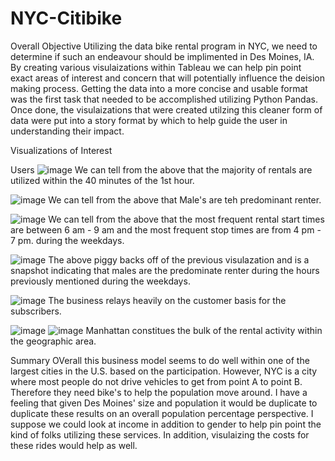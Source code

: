 # NYC-Citibike

Overall Objective
Utilizing the data bike rental program in NYC, we need to determine if such an endeavour should be implimented in Des Moines, IA. By creating various visulaizations within Tableau we can help pin point exact areas of interest and concern that will potentially influence the deision making process. Getting the data into a more concise and usable format was the first task that needed to be accomplished utilizing Python Pandas. Once done, the visulaizations that were created utilzing this cleaner form of data were put into a story format by which to help guide the user in understanding their impact.

Visualizations of Interest

Users
![image](https://user-images.githubusercontent.com/105396400/185242921-cc0256c8-eaf1-42d2-8b56-b2daac0fb765.png)
We can tell from the above that the majority of rentals are utilized within the 40 minutes of the 1st hour.

![image](https://user-images.githubusercontent.com/105396400/185243328-829d59a3-0a94-4df0-80a9-57b447f79268.png)
We can tell from the above that Male's are teh predominant renter.

![image](https://user-images.githubusercontent.com/105396400/185243425-3be0307f-b7d2-4f1c-a128-68a18a662398.png)
We can tell from the above that the most frequent rental start times are between 6 am - 9 am and the most frequent stop times are from 4 pm - 7 pm. during the weekdays.

![image](https://user-images.githubusercontent.com/105396400/185243840-db9f1b51-9c2d-4ab3-ba6f-94b36fe15d8a.png)
The above piggy backs off of the previous visulazation and is a snapshot indicating that males are the predominate renter during the hours previously mentioned during the weekdays.

![image](https://user-images.githubusercontent.com/105396400/185244024-f2064480-1b36-42b1-b12e-726e1f8d08e0.png)
The business relays heavily on the customer basis for the subscribers. 

![image](https://user-images.githubusercontent.com/105396400/185244168-18560f6d-ea36-4af2-b99f-b93df4802996.png)
![image](https://user-images.githubusercontent.com/105396400/185244253-26972455-a720-4939-b487-574c18a49597.png)
Manhattan constitues the bulk of the rental activity within the geographic area.

Summary
OVerall this business model seems to do well within one of the largest cities in the U.S. based on the participation. However, NYC is a city where most people do not drive vehicles to get from point A to point B. Therefore they need bike's to help the population move around. I have a feeling that given Des Moines' size and population it would be duplicate to duplicate these results on an overall population percentage perspective. I suppose we could look at income in addition to gender to help pin point the kind of folks utilizing these services. In addition, visulaizing the costs for these rides would help as well.
